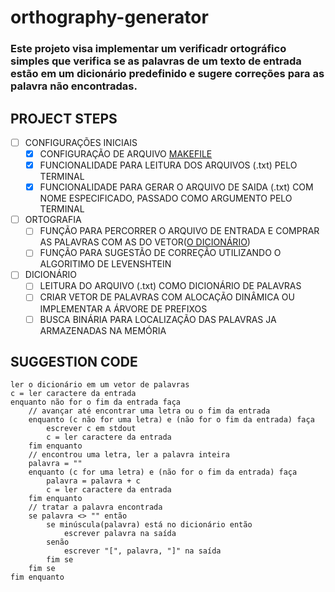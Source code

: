 # orthography-generator
### Este projeto visa implementar um verificadr ortográfico simples que verifica se as palavras de um texto de entrada estão em um dicionário predefinido e sugere correções para as palavra não encontradas.

## PROJECT STEPS

- [ ] CONFIGURAÇÕES INICIAIS
    - [x] CONFIGURAÇÃO DE ARQUIVO [MAKEFILE](./Makefile)
    - [x] FUNCIONALIDADE PARA LEITURA DOS ARQUIVOS (.txt) PELO TERMINAL
    - [x] FUNCIONALIDADE PARA GERAR O ARQUIVO DE SAIDA (.txt) COM NOME ESPECIFICADO, PASSADO COMO ARGUMENTO PELO TERMINAL 
- [ ] ORTOGRAFIA
    - [ ] FUNÇÃO PARA PERCORRER O ARQUIVO DE ENTRADA E COMPRAR AS PALAVRAS COM AS DO VETOR([O DICIONÁRIO](./resource-file/dictionary.txt))
    - [ ] FUNÇÃO PARA SUGESTÃO DE CORREÇÃO UTILIZANDO O ALGORITIMO DE LEVENSHTEIN
- [ ] DICIONÁRIO
    - [ ] LEITURA DO ARQUIVO (.txt) COMO DICIONÁRIO DE PALAVRAS
    - [ ] CRIAR VETOR DE PALAVRAS COM ALOCAÇÃO DINÂMICA OU IMPLEMENTAR A ÁRVORE DE PREFIXOS
    - [ ] BUSCA BINÁRIA PARA LOCALIZAÇÃO DAS PALAVRAS JA ARMAZENADAS NA MEMÓRIA

## SUGGESTION CODE

```
ler o dicionário em um vetor de palavras
c = ler caractere da entrada
enquanto não for o fim da entrada faça
    // avançar até encontrar uma letra ou o fim da entrada
    enquanto (c não for uma letra) e (não for o fim da entrada) faça
        escrever c em stdout
        c = ler caractere da entrada
    fim enquanto
    // encontrou uma letra, ler a palavra inteira
    palavra = ""
    enquanto (c for uma letra) e (não for o fim da entrada) faça
        palavra = palavra + c
        c = ler caractere da entrada
    fim enquanto
    // tratar a palavra encontrada
    se palavra <> "" então
        se minúscula(palavra) está no dicionário então
            escrever palavra na saída
        senão
            escrever "[", palavra, "]" na saída
        fim se
    fim se
fim enquanto
```
